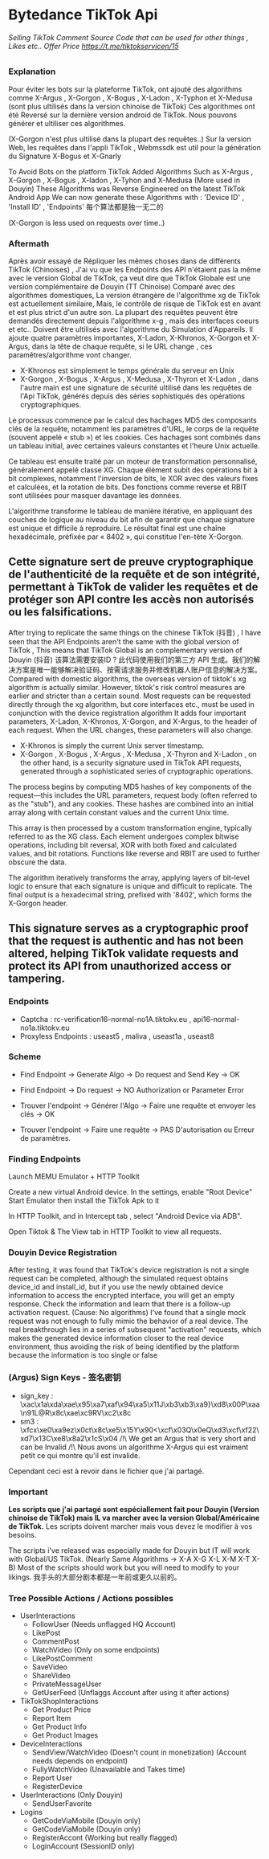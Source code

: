 # Bytedance TikTok Api
###### Selling TikTok Comment Source Code that can be used for other things , Likes etc.. Offer Price https://t.me/tiktokservicen/15
### Explanation

Pour éviter les bots sur la plateforme TikTok, ont ajouté des algorithms comme X-Argus , X-Gorgon , X-Bogus , X-Ladon , X-Typhon et X-Medusa (sont plus ultilisés dans la version chinoise de TikTok)
Ces algorithmes ont été Reversé sur la dernière version android de TikTok.
Nous pouvons générer et ultiliser ces algorithmes.

(X-Gorgon n'est plus ultilisé dans la plupart des requêtes..)
Sur la version Web, les requêtes dans l'appli TikTok , Webmssdk est util pour la génération du Signature X-Bogus et X-Gnarly


To Avoid Bots on the platform TikTok Added Algorithms Such as X-Argus , X-Gorgon , X-Bogus , X-ladon , X-Tyhon and X-Medusa (More used in Douyin)
These Algorithms was Reverse Engineered on the latest TikTok Android App
We can now generate these Algorithms with : 'Device ID' , 'Install ID' , 'Endpoints'
每个算法都是独一无二的

(X-Gorgon is less used on requests over time..)

### Aftermath
Après avoir essayé de Répliquer les mêmes choses dans de différents TikTok (Chinoises) , J'ai vu que les Endpoints des API n'étaient pas la même avec le version Global de TikTok, ça veut dire que TikTok Globale est une version complémentaire de Douyin (TT Chinoise)
Comparé avec des algorithmes domestiques, La version étrangère de l'algorithme xg de TikTok est actuellement similaire, Mais, le contrôle de risque de TikTok est en avant et est plus strict d'un autre son. La plupart des requêtes peuvent être demandés directement depuis l'algorithme x-g , mais des interfaces coeurs et etc.. Doivent être ultilisés avec l'algorithme du Simulation d'Appareils.
Il ajoute quatre paramètres importantes, X-Ladon, X-Khronos, X-Gorgon et X-Argus, dans la tête de chaque requête, si le URL change , ces paramêtres/algorithme vont changer.
- X-Khronos est simplement le temps générale du serveur en Unix
-  X-Gorgon , X-Bogus , X-Argus , X-Medusa , X-Thyron et X-Ladon , dans l'autre main est une signature de sécurité ultilisé dans les requêtes de l'Api TikTok, générés depuis des séries sophistiqués des opérations cryptographiques.

Le processus commence par le calcul des hachages MD5 des composants clés de la requête, notamment les paramètres d'URL, le corps de la requête (souvent appelé « stub ») et les cookies. Ces hachages sont combinés dans un tableau initial, avec certaines valeurs constantes et l'heure Unix actuelle.

Ce tableau est ensuite traité par un moteur de transformation personnalisé, généralement appelé classe XG. Chaque élément subit des opérations bit à bit complexes, notamment l'inversion de bits, le XOR avec des valeurs fixes et calculées, et la rotation de bits. Des fonctions comme reverse et RBIT sont utilisées pour masquer davantage les données.

L'algorithme transforme le tableau de manière itérative, en appliquant des couches de logique au niveau du bit afin de garantir que chaque signature est unique et difficile à reproduire. Le résultat final est une chaîne hexadécimale, préfixée par « 8402 », qui constitue l'en-tête X-Gorgon.

Cette signature sert de preuve cryptographique de l'authenticité de la requête et de son intégrité, permettant à TikTok de valider les requêtes et de protéger son API contre les accès non autorisés ou les falsifications.
-


After trying to replicate the same things on the chinese TikTok (抖音) , I have seen that the API Endpoints aren't the same with the global version of TikTok , This means that TikTok Global is an complementary version of Douyin (抖音)
该算法需要安装ID ? 此代码使用我们的第三方 API 生成。我们的解决方案是唯一能够解决验证码、按需请求服务并修改机器人账户信息的解决方案。
Compared with domestic algorithms, the overseas version of tiktok's xg algorithm is actually similar. However, tiktok's risk control measures are earlier and stricter than a certain sound. Most requests can be requested directly through the xg algorithm, but core interfaces etc., must be used in conjunction with the device registration algorithm
It adds four important parameters, X-Ladon, X-Khronos, X-Gorgon, and X-Argus, to the header of each request. When the URL changes, these parameters will also change.
- X-Khronos is simply the current Unix server timestamp.
- X-Gorgon , X-Bogus , X-Argus , X-Medusa , X-Thyron and X-Ladon , on the other hand, is a security signature used in TikTok API requests, generated through a sophisticated series of cryptographic operations.

The process begins by computing MD5 hashes of key components of the request—this includes the URL parameters, request body (often referred to as the "stub"), and any cookies. These hashes are combined into an initial array along with certain constant values and the current Unix time.

This array is then processed by a custom transformation engine, typically referred to as the XG class. Each element undergoes complex bitwise operations, including bit reversal, XOR with both fixed and calculated values, and bit rotations. Functions like reverse and RBIT are used to further obscure the data.

The algorithm iteratively transforms the array, applying layers of bit-level logic to ensure that each signature is unique and difficult to replicate. The final output is a hexadecimal string, prefixed with '8402', which forms the X-Gorgon header.

This signature serves as a cryptographic proof that the request is authentic and has not been altered, helping TikTok validate requests and protect its API from unauthorized access or tampering.
-

### Endpoints
- Captcha : rc-verification16-normal-no1A.tiktokv.eu , api16-normal-no1a.tiktokv.eu
- Proxyless Endpoints : useast5 , maliva , useast1a , useast8
### Scheme

- Find Endpoint -> Generate Algo -> Do request and Send Key -> OK
- Find Endpoint -> Do request -> NO Authorization or Parameter Error

- Trouver l'endpoint -> Générer l'Algo -> Faire une requête et envoyer les clés -> OK
- Trouver l'endpoint -> Faire une requête -> PAS D'autorisation ou Erreur de paramètres.

### Finding Endpoints

Launch MEMU Emulator + HTTP Toolkit

Create a new virtual Android device.
In the settings, enable "Root Device"
Start Emulator then install the TikTok Apk to it

In HTTP Toolkit, and in Intercept tab , select "Android Device via ADB".

Open Tiktok & The View tab in HTTP Toolkit to view all requests.

### Douyin Device Registration

After testing, it was found that TikTok's device registration is not a single request can be completed, although the simulated request obtains device_id and install_id, but if you use the newly obtained device information to access the encrypted interface, you will get an empty response. Check the information and learn that there is a follow-up activation request. (Cause: No algorithms) I've found that a single mock request was not enough to fully mimic the behavior of a real device. The real breakthrough lies in a series of subsequent "activation" requests, which makes the generated device information closer to the real device environment, thus avoiding the risk of being identified by the platform because the information is too single or false

### (Argus) Sign Keys - 签名密钥
- sign_key : \xac\x1a\xda\xae\x95\xa7\xaf\x94\xa5\x11J\xb3\xb3\xa9}\xd8\x00P\xaa\n91L@R\x8c\xae\xc9RV\xc2\x8c
- sm3 : \xfcx\xe0\xa9ez\x0ct\x8c\xe5\x15Y\x90<\xcf\x03Q\x0eQ\xd3\xcf\xf22\xd7\x13C\xe8\x8a2\x1cS\x04
/!\ We get an Argus that is very short and can be Invalid
/!\ Nous avons un algorithme X-Argus qui est vraiment petit ce qui montre qu'il est invalide.

Cependant ceci est à revoir dans le fichier que j'ai partagé.

### Important
**Les scripts que j'ai partagé sont espéciallement fait pour Douyin (Version chinoise de TikTok) mais IL va marcher avec la version Global/Américaine de TikTok.**
Les scripts doivent marcher mais vous devez le modifier à vos besoins.


The scripts i've released was especially made for Douyin but IT will work with Global/US TikTok. (Nearly Same Algorithms -> X-A X-G X-L X-M X-T X-B)
Most of the scripts should work but you will need to modify to your likings.
我手头的大部分剧本都是一年前或更久以前的。

### Tree Possible Actions / Actions possibles

- UserInteractions
  - FollowUser (Needs unflagged HQ Account)
  - LikePost
  - CommentPost
  - WatchVideo (Only on some endpoints)
  - LikePostComment
  - SaveVideo
  - ShareVideo
  - PrivateMessageUser
  - GetUserFeed (Unflaggs Account after using it after actions)
- TikTokShopInteractions
  - Get Product Price
  - Report Item
  - Get Product Info
  - Get Product Images
- DeviceInteractions
  - SendView/WatchVideo (Doesn't count in monetization) (Account needs depends on endpoint)
  - FullyWatchVideo (Unavailable and Takes time)
  - Report User
  - RegisterDevice
- UserInteractions (Only Douyin)
  - SendUserFavorite
- Logins
  - GetCodeViaMobile (Douyin only)
  - GetCodeViaMobile (Douyin only)
  - RegisterAccont (Working but really flagged)
  - LoginAccount (SessionID only)



